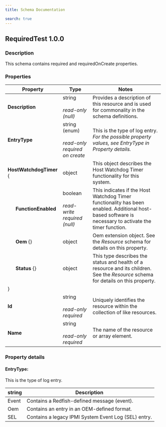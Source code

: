 ```yaml
---
title: Schema Documentation

search: true
---
```



## RequiredTest 1.0.0

### Description

This schema contains required and requiredOnCreate properties.


### Properties



|Property     |Type     |Notes     |
| --- | --- | --- |
| **Description** | string<br><br>*read-only<br>(null)* | Provides a description of this resource and is used for commonality  in the schema definitions. |
| **EntryType** | string<br>(enum)<br><br>*read-only required on create* | This is the type of log entry. *For the possible property values, see EntryType in Property details.* |
| **HostWatchdogTimer** { | object | This object describes the Host Watchdog Timer functionality for this system. |
| &nbsp;&nbsp;&nbsp;&nbsp;&nbsp;&nbsp;**FunctionEnabled** | boolean<br><br>*read-write required<br>(null)* | This indicates if the Host Watchdog Timer functionality has been enabled. Additional host-based software is necessary to activate the timer function. |
| &nbsp;&nbsp;&nbsp;&nbsp;&nbsp;&nbsp;**Oem** {} | object | Oem extension object. See the *Resource* schema for details on this property. |
| &nbsp;&nbsp;&nbsp;&nbsp;&nbsp;&nbsp;**Status** {} | object | This type describes the status and health of a resource and its children. See the *Resource* schema for details on this property. |
| } |   |   |
| **Id** | string<br><br>*read-only required* | Uniquely identifies the resource within the collection of like resources. |
| **Name** | string<br><br>*read-only required* | The name of the resource or array element. |



### Property details

#### EntryType:


This is the type of log entry.

| string | Description |
| --- | --- |
| Event | Contains a Redfish-defined message (event). |
| Oem | Contains an entry in an OEM-defined format. |
| SEL | Contains a legacy IPMI System Event Log (SEL) entry. |